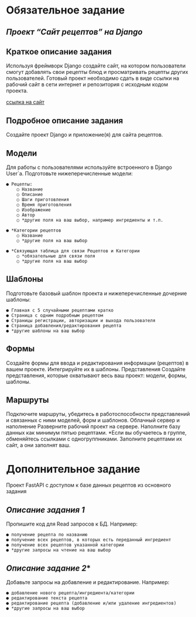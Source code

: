 # Обязательное задание
## *Проект “Сайт рецептов” на Django*
## Краткое описание задания
Используя фреймворк Django создайте сайт, на котором пользователи смогут добавлять свои рецепты блюд и просматривать рецепты других пользователей.
Готовый проект необходимо сдать в виде ссылки на рабочий сайт в сети интернет и
репозитория с исходным кодом проекта.

[ссылка на сайт](https://ivanhabarov17.pythonanywhere.com/)

## Подробное описание задания
Создайте проект Django и приложение(я) для сайта рецептов.
## Модели
Для работы с пользователями используйте встроенного в Django User`a.
Подготовьте нижеперечисленные модели:

    ● Рецепты:
        ○ Название
        ○ Описание
        ○ Шаги приготовления
        ○ Время приготовления
        ○ Изображение
        ○ Автор
        ○ *другие поля на ваш выбор, например ингредиенты и т.п.

    ● *Категории рецептов
        ○ Название
        ○ *другие поля на ваш выбор
    
    ● *Связующая таблица для связи Рецептов и Категории
        ○ *обязательные для связи поля
        ○ *другие поля на ваш выбор

## Шаблоны
Подготовьте базовый шаблон проекта и нижеперечисленные дочерние шаблоны:

    ● Главная с 5 случайными рецептами кратко
    ● Страница с одним подробным рецептом
    ● Страницы регистрации, авторизации и выхода пользователя
    ● Страница добавления/редактирования рецепта
    ● *другие шаблоны на ваш выбор
## Формы
Создайте формы для ввода и редактирования информации (рецептов) в вашем
проекте. Интегрируйте их в шаблоны.
Представления
Создайте представления, которые охватывают весь ваш проект: модели, формы,
шаблоны.
## Маршруты
Подключите маршруты, убедитесь в работоспособности представлений и связанных
с ними моделей, форм и шаблонов.
Облачный сервер и наполнение
Разверните рабочий проект на сервере. Наполните базу данных как минимум пятью
рецептами.
*Если вы обучаетесь в группе, обменяйтесь ссылками с одногруппниками.
Заполните рецептами их сайт, а они заполнят ваш.

# Дополнительное задание
Проект FastAPI с доступом к базе данных рецептов из
основного задания

## *Описание задания 1*
Пропишите код для Read запросов к БД. Например:

    ● получение рецепта по названию
    ● получение всех рецептов, в которых есть переданный ингредиент
    ● получение всех рецептов указанной категории
    ● *другие запросы на чтение на ваш выбор
## *Описание задание 2**
Добавьте запросы на добавление и редактирование. Например:

    ● добавление нового рецепта/ингредиента/категории
    ● редактирование текста рецепта
    ● редактирование рецепта (добавление и/или удаление ингредиентов)
    ● *другие запросы на ваш выбор